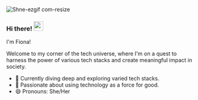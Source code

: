 ![Shne-ezgif com-resize](https://github.com/mayofio/mayofio/assets/174650261/a4160ab6-fe88-4861-8f9a-de48915ef070)



### Hi there! <img src="https://emojis.slackmojis.com/emojis/images/1536351075/4594/blob-wave.gif" width="25"/>

I'm Fiona! 

Welcome to my corner of the tech universe, where I'm on a quest to harness the power of various tech stacks and create meaningful impact in society.
- 🔭 Currently diving deep and exploring varied tech stacks.
- 🌱 Passionate about using technology as a force for good.
- 😄 Pronouns: She/Her 
